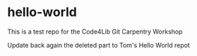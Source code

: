 # hello-world

This is a test repo for the Code4Lib Git Carpentry Workshop

Update back again the deleted part to Tom's Hello World repot
